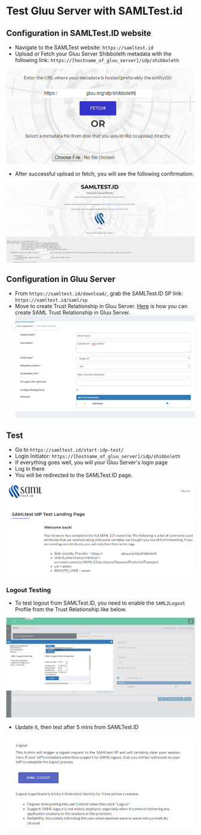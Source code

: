 # Test Gluu Server with SAMLTest.id

## Configuration in SAMLTest.ID website

  - Navigate to the SAMLTest website: `https://samltest.id`
  - Upload or Fetch your Gluu Server Shibboleth metadata with the following link: `https://[hostname_of_gluu_server]/idp/shibboleth` 
  
  ![image](../../img/samltest_id/SAMLTestID_upload_fetch_metadata.PNG)
  
  - After successful upload or fetch, you will see the following confirmation: 
  
  ![image](../../img/samltest_id/SAMLTESTID_METADATA_PARSED.PNG)

## Configuration in Gluu Server

 - From `https://samltest.id/download/`, grab the SAMLTest.ID SP link: `https://samltest.id/saml/sp`
 - Move to create Trust Relationship in Gluu Server. [Here](...) is how you can create SAML Trust Relationship in Gluu Server.
 ![image](../../img/samltest_id/SAMLTestID_Gluu_TR.PNG)

## Test

 - Go to `https://samltest.id/start-idp-test/`
 - Login Initiator: `https://[hostname_of_gluu_server]/idp/shibboleth`
 - If everything goes well, you will your Gluu Server's login page
 - Log in there
 - You will be redirected to the SAMLTest.ID page.
 
 ![image](../../img/samltest_id/SAMLTestID_success.PNG)
 
### Logout Testing

 - To test logout from SAMLTest.ID, you need to enable the `SAML2Logout` Profile from the Trust Relationship like below. 
 
 ![image](../../img/samltest_id/SAMLTestID_Gluu_logout_TR.PNG)
 
 - Update it, then test after 5 mins from SAMLTest.ID 
 
 ![image](../../img/samltest_id/SAMLTestID_sp_logout.PNG)
